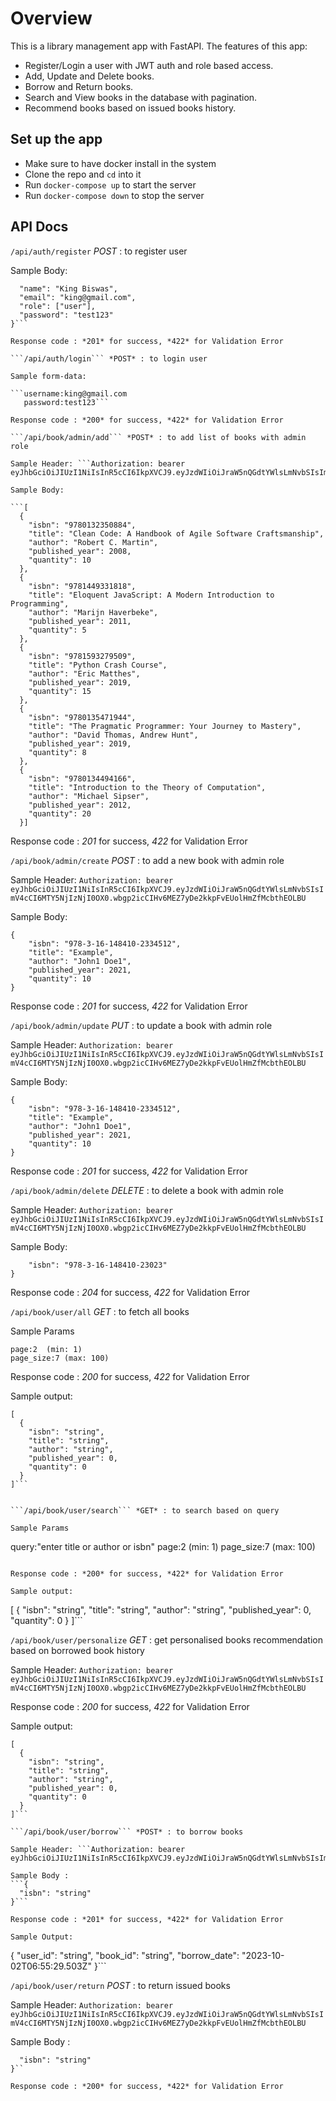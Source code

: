 # Overview

This is a library management app with FastAPI. 
The features of this app:
- Register/Login a user with JWT auth and role based access.
- Add, Update and Delete books.
- Borrow and Return books.
- Search and View books in the database with pagination.
- Recommend books based on issued books history.


## Set up the app
- Make sure to have docker install in the system
- Clone the repo and ``cd`` into it
- Run ```docker-compose up``` to start the server
- Run ```docker-compose down``` to stop the server


## API Docs

```/api/auth/register``` *POST* : to register user

Sample Body:

```{
  "name": "King Biswas",
  "email": "king@gmail.com",
  "role": ["user"],
  "password": "test123"
}```

Response code : *201* for success, *422* for Validation Error 

```/api/auth/login``` *POST* : to login user

Sample form-data:

```username:king@gmail.com
   password:test123```

Response code : *200* for success, *422* for Validation Error 

```/api/book/admin/add``` *POST* : to add list of books with admin role

Sample Header: ```Authorization: bearer eyJhbGciOiJIUzI1NiIsInR5cCI6IkpXVCJ9.eyJzdWIiOiJraW5nQGdtYWlsLmNvbSIsImV4cCI6MTY5NjIzNjI0OX0.wbgp2icCIHv6MEZ7yDe2kkpFvEUolHmZfMcbthEOLBU```

Sample Body:

```[
  {
    "isbn": "9780132350884",
    "title": "Clean Code: A Handbook of Agile Software Craftsmanship",
    "author": "Robert C. Martin",
    "published_year": 2008,
    "quantity": 10
  },
  {
    "isbn": "9781449331818",
    "title": "Eloquent JavaScript: A Modern Introduction to Programming",
    "author": "Marijn Haverbeke",
    "published_year": 2011,
    "quantity": 5
  },
  {
    "isbn": "9781593279509",
    "title": "Python Crash Course",
    "author": "Eric Matthes",
    "published_year": 2019,
    "quantity": 15
  },
  {
    "isbn": "9780135471944",
    "title": "The Pragmatic Programmer: Your Journey to Mastery",
    "author": "David Thomas, Andrew Hunt",
    "published_year": 2019,
    "quantity": 8
  },
  {
    "isbn": "9780134494166",
    "title": "Introduction to the Theory of Computation",
    "author": "Michael Sipser",
    "published_year": 2012,
    "quantity": 20
  }]
```

Response code : *201* for success, *422* for Validation Error 

```/api/book/admin/create``` *POST* : to add a new book with admin role

Sample Header: ```Authorization: bearer eyJhbGciOiJIUzI1NiIsInR5cCI6IkpXVCJ9.eyJzdWIiOiJraW5nQGdtYWlsLmNvbSIsImV4cCI6MTY5NjIzNjI0OX0.wbgp2icCIHv6MEZ7yDe2kkpFvEUolHmZfMcbthEOLBU```

Sample Body:

```
{
    "isbn": "978-3-16-148410-2334512",
    "title": "Example",
    "author": "John1 Doe1",
    "published_year": 2021,
    "quantity": 10
}
```

Response code : *201* for success, *422* for Validation Error 

```/api/book/admin/update``` *PUT* : to update a book with admin role

Sample Header: ```Authorization: bearer eyJhbGciOiJIUzI1NiIsInR5cCI6IkpXVCJ9.eyJzdWIiOiJraW5nQGdtYWlsLmNvbSIsImV4cCI6MTY5NjIzNjI0OX0.wbgp2icCIHv6MEZ7yDe2kkpFvEUolHmZfMcbthEOLBU```

Sample Body:

```
{
    "isbn": "978-3-16-148410-2334512",
    "title": "Example",
    "author": "John1 Doe1",
    "published_year": 2021,
    "quantity": 10
}
```

Response code : *201* for success, *422* for Validation Error 


```/api/book/admin/delete``` *DELETE* : to delete a book with admin role

Sample Header: ```Authorization: bearer eyJhbGciOiJIUzI1NiIsInR5cCI6IkpXVCJ9.eyJzdWIiOiJraW5nQGdtYWlsLmNvbSIsImV4cCI6MTY5NjIzNjI0OX0.wbgp2icCIHv6MEZ7yDe2kkpFvEUolHmZfMcbthEOLBU```

Sample Body:  
```{
    "isbn": "978-3-16-148410-23023"
}
```

Response code : *204* for success, *422* for Validation Error 

```/api/book/user/all``` *GET* : to fetch all books

Sample Params

```
page:2  (min: 1)
page_size:7 (max: 100)
```

Response code : *200* for success, *422* for Validation Error 

Sample output: 
```
[
  {
    "isbn": "string",
    "title": "string",
    "author": "string",
    "published_year": 0,
    "quantity": 0
  }
]```


```/api/book/user/search``` *GET* : to search based on query

Sample Params

```
query:"enter title or author or isbn"
page:2  (min: 1)
page_size:7 (max: 100)
```

Response code : *200* for success, *422* for Validation Error 

Sample output: 
```
[
  {
    "isbn": "string",
    "title": "string",
    "author": "string",
    "published_year": 0,
    "quantity": 0
  }
]```

```/api/book/user/personalize``` *GET* : get personalised books recommendation based on borrowed book history

Sample Header: ```Authorization: bearer eyJhbGciOiJIUzI1NiIsInR5cCI6IkpXVCJ9.eyJzdWIiOiJraW5nQGdtYWlsLmNvbSIsImV4cCI6MTY5NjIzNjI0OX0.wbgp2icCIHv6MEZ7yDe2kkpFvEUolHmZfMcbthEOLBU```

Response code : *200* for success, *422* for Validation Error 

Sample output: 
```
[
  {
    "isbn": "string",
    "title": "string",
    "author": "string",
    "published_year": 0,
    "quantity": 0
  }
]```

```/api/book/user/borrow``` *POST* : to borrow books

Sample Header: ```Authorization: bearer eyJhbGciOiJIUzI1NiIsInR5cCI6IkpXVCJ9.eyJzdWIiOiJraW5nQGdtYWlsLmNvbSIsImV4cCI6MTY5NjIzNjI0OX0.wbgp2icCIHv6MEZ7yDe2kkpFvEUolHmZfMcbthEOLBU```

Sample Body : 
```{
  "isbn": "string"
}```

Response code : *201* for success, *422* for Validation Error 

Sample Output: 
```
{
  "user_id": "string",
  "book_id": "string",
  "borrow_date": "2023-10-02T06:55:29.503Z"
}```

```/api/book/user/return``` *POST* : to return issued books

Sample Header: ```Authorization: bearer eyJhbGciOiJIUzI1NiIsInR5cCI6IkpXVCJ9.eyJzdWIiOiJraW5nQGdtYWlsLmNvbSIsImV4cCI6MTY5NjIzNjI0OX0.wbgp2icCIHv6MEZ7yDe2kkpFvEUolHmZfMcbthEOLBU```

Sample Body : 
```{
  "isbn": "string"
}``

Response code : *200* for success, *422* for Validation Error
